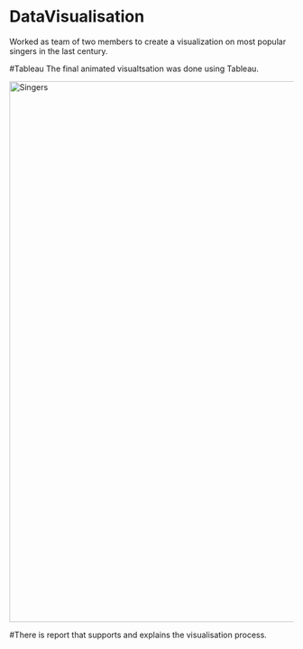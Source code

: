 # DataVisualisation
Worked as team of two members to create a visualization on most popular singers in the last century. 

#Tableau
The final animated visualtsation was done using Tableau.

<img width="960" alt="Singers" src="https://user-images.githubusercontent.com/39568831/193053259-e49e4c36-8e67-4cf5-a7da-2bfafe7b3290.png">

#There is report that supports and explains the visualisation process. 
